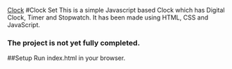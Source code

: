 [Clock](https://github.com/satvikkaurav/NoobCC-Projects/blob/c8238897372e9403e3c4add424a15d75d3d516aa/Week-00-Clock/assets/icon.ico)
#Clock Set
This is a simple Javascript based Clock which has Digital Clock, Timer and Stopwatch. It has been made using HTML, CSS and JavaScript. 
### The project is not yet fully completed.
##Setup
Run index.html in your browser.
